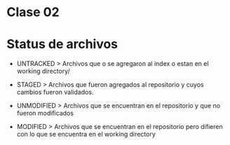 # Clase 02

# Status de archivos

* UNTRACKED > Archivos que o se agregaron al index o estan en el working directory/

* STAGED > Archivos que fueron agregados al repositorio y cuyos cambios fueron validados.

* UNMODIFIED > Archivos que se encuentran en el repositorio y que no fueron modificados

* MODIFIED > Archivos que se encuentran en el repositorio pero difieren con lo que se encuentra en el working directory


